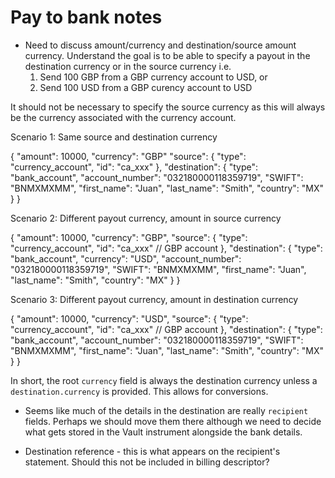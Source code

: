 Pay to bank notes
=================

- Need to discuss amount/currency and destination/source amount currency. Understand the goal is to be able to specify a payout in the destination currency or in the source currency i.e.
  1. Send 100 GBP from a GBP currency account to USD, or
  2. Send 100 USD from a GBP curency account to USD

It should not be necessary to specify the source currency as this will always be the currency associated with the currency account.

Scenario 1: Same source and destination currency

{
    "amount": 10000,
    "currency": "GBP"
    "source": {
        "type": "currency_account",
        "id": "ca_xxx"
    },
    "destination": {
        "type": "bank_account",
        "account_number": "032180000118359719",
        "SWIFT": "BNMXMXMM",
        "first_name": "Juan",
        "last_name": "Smith",
        "country": "MX"
    }
}

Scenario 2: Different payout currency, amount in source currency

{
    "amount": 10000,
    "currency": "GBP",
    "source": {
        "type": "currency_account",
        "id": "ca_xxx" // GBP account
    },
    "destination": {
        "type": "bank_account",
        "currency": "USD",
        "account_number": "032180000118359719",
        "SWIFT": "BNMXMXMM",
        "first_name": "Juan",
        "last_name": "Smith",
        "country": "MX"
    }
}

Scenario 3: Different payout currency, amount in destination currency

{
    "amount": 10000,
    "currency": "USD",
    "source": {
        "type": "currency_account",
        "id": "ca_xxx" // GBP account
    },
    "destination": {
        "type": "bank_account",
        "account_number": "032180000118359719",
        "SWIFT": "BNMXMXMM",
        "first_name": "Juan",
        "last_name": "Smith",
        "country": "MX"
    }
}

In short, the root `currency` field is always the destination currency unless a `destination.currency` is provided. This allows for conversions.

- Seems like much of the details in the destination are really `recipient` fields. Perhaps we should move them there although we need to decide what gets stored in the Vault instrument alongside the bank details.

- Destination reference - this is what appears on the recipient's statement. Should this not be included in billing descriptor?